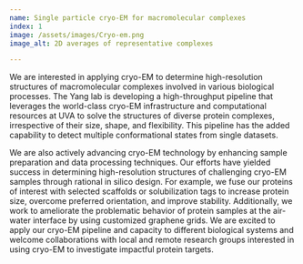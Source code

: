 ```yaml
---
name: Single particle cryo-EM for macromolecular complexes
index: 1
image: /assets/images/Cryo-em.png
image_alt: 2D averages of representative complexes

---
```


We are interested in applying cryo-EM to determine high-resolution structures of macromolecular complexes involved in various biological processes. The Yang lab is developing a high-throughput pipeline that leverages the world-class cryo-EM infrastructure and computational resources at UVA to solve the structures of diverse protein complexes, irrespective of their size, shape, and flexibility. This pipeline has the added capability to detect multiple conformational states from single datasets.

We are also actively advancing cryo-EM technology by enhancing sample preparation and data processing techniques. Our efforts have yielded success in determining high-resolution structures of challenging cryo-EM samples through rational in silico design. For example, we fuse our proteins of interest with selected scaffolds or solubilization tags to increase protein size, overcome preferred orientation, and improve stability. Additionally, we work to ameliorate the problematic behavior of protein samples at the air-water interface by using customized graphene grids. We are excited to apply our cryo-EM pipeline and capacity to different biological systems and welcome collaborations with local and remote research groups interested in using cryo-EM to investigate impactful protein targets.





